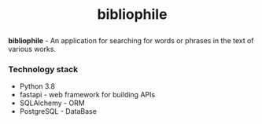 # <p align="center">  bibliophile #

**bibliophile** - An application for searching for words or phrases in the text of various works.

### Technology stack ###
* Python 3.8
* fastapi - web framework for building APIs
* SQLAlchemy - ORM
* PostgreSQL - DataBase
